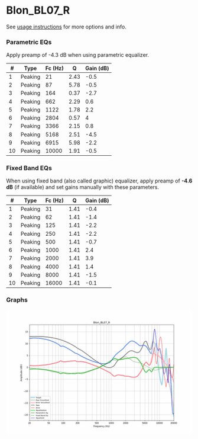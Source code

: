 # Blon_BL07_R
See [usage instructions](https://github.com/jaakkopasanen/AutoEq#usage) for more options and info.

### Parametric EQs
Apply preamp of -4.3 dB when using parametric equalizer.

|   # | Type    |   Fc (Hz) |    Q |   Gain (dB) |
|-----|---------|-----------|------|-------------|
|   1 | Peaking |        21 | 2.43 |        -0.5 |
|   2 | Peaking |        87 | 5.78 |        -0.5 |
|   3 | Peaking |       164 | 0.37 |        -2.7 |
|   4 | Peaking |       662 | 2.29 |         0.6 |
|   5 | Peaking |      1122 | 1.78 |         2.2 |
|   6 | Peaking |      2804 | 0.57 |         4   |
|   7 | Peaking |      3366 | 2.15 |         0.8 |
|   8 | Peaking |      5168 | 2.51 |        -4.5 |
|   9 | Peaking |      6915 | 5.98 |        -2.2 |
|  10 | Peaking |     10000 | 1.91 |        -0.5 |

### Fixed Band EQs
When using fixed band (also called graphic) equalizer, apply preamp of **-4.6 dB** (if available) and set gains manually with these parameters.

|   # | Type    |   Fc (Hz) |    Q |   Gain (dB) |
|-----|---------|-----------|------|-------------|
|   1 | Peaking |        31 | 1.41 |        -0.4 |
|   2 | Peaking |        62 | 1.41 |        -1.4 |
|   3 | Peaking |       125 | 1.41 |        -2.2 |
|   4 | Peaking |       250 | 1.41 |        -2.2 |
|   5 | Peaking |       500 | 1.41 |        -0.7 |
|   6 | Peaking |      1000 | 1.41 |         2.4 |
|   7 | Peaking |      2000 | 1.41 |         3.9 |
|   8 | Peaking |      4000 | 1.41 |         1.4 |
|   9 | Peaking |      8000 | 1.41 |        -1.5 |
|  10 | Peaking |     16000 | 1.41 |        -0.1 |

### Graphs
![](./Blon_BL07_R.png)
